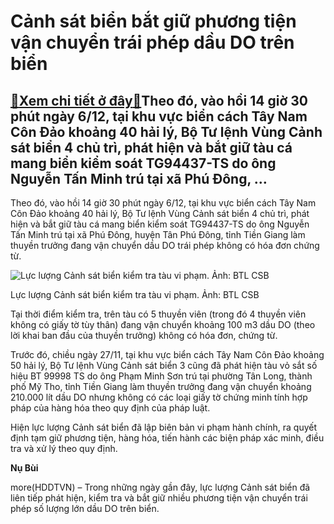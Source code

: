 Cảnh sát biển bắt giữ phương tiện vận chuyển trái phép dầu DO trên biển
=======================================================================

[:gift:Xem chi tiết ở đây:gift:](https://hddtvn.com/canh-sat-bien-bat-giu-phuong-tien-van-chuyen-trai-phep-dau-do-tren-bien/)Theo đó, vào hồi 14 giờ 30 phút ngày 6/12, tại khu vực biển cách Tây Nam Côn Đảo khoảng 40 hải lý, Bộ Tư lệnh Vùng Cảnh sát biển 4 chủ trì, phát hiện và bắt giữ tàu cá mang biển kiểm soát TG94437-TS do ông Nguyễn Tấn Minh trú tại xã Phú Đông, …
----------------------------------------------------------------------------------------------------------------------------------------------------------------------------------------------------------------------------------------------------


Theo đó, vào hồi 14 giờ 30 phút ngày 6/12, tại khu vực biển cách Tây Nam Côn Đảo khoảng 40 hải lý, Bộ Tư lệnh Vùng Cảnh sát biển 4 chủ trì, phát hiện và bắt giữ tàu cá mang biển kiểm soát TG94437-TS do ông Nguyễn Tấn Minh trú tại xã Phú Đông, huyện Tân Phú Đông, tỉnh Tiền Giang làm thuyền trưởng đang vận chuyển dầu DO trái phép không có hóa đơn chứng từ.





![Lực lượng Cảnh sát biển kiểm tra tàu vi phạm. Ảnh: BTL CSB](https://hddtvn.com/wp-content/uploads/2021/01/4205_07.12.2020-TY-cong-tac-tiYn-hanh-kiYm-tra-hang-hoa.jpg "Lực lượng Cảnh sát biển kiểm tra tàu vi phạm. Ảnh: BTL CSB")


Lực lượng Cảnh sát biển kiểm tra tàu vi phạm. Ảnh: BTL CSB



Tại thời điểm kiểm tra, trên tàu có 5 thuyền viên (trong đó 4 thuyền viên không có giấy tờ tùy thân) đang vận chuyển khoảng 100 m3 dầu DO (theo lời khai ban đầu của thuyền trưởng) không có hóa đơn, chứng từ.


Trước đó, chiều ngày 27/11, tại khu vực biển cách Tây Nam Côn Đảo khoảng 50 hải lý, Bộ Tư lệnh Vùng Cảnh sát biển 3 cũng đã phát hiện tàu vỏ sắt số hiệu BT 99998 TS do ông Phạm Minh Sơn trú tại phường Tân Long, thành phố Mỹ Tho, tỉnh Tiền Giang làm thuyền trưởng đang vận chuyển khoảng 210.000 lít dầu DO nhưng không có các loại giấy tờ chứng minh tính hợp pháp của hàng hóa theo quy định của pháp luật.


Hiện lực lượng Cảnh sát biển đã lập biên bản vi phạm hành chính, ra quyết định tạm giữ phương tiện, hàng hóa, tiến hành các biện pháp xác minh, điều tra và xử lý theo quy định.




**Nụ Bùi**



more(HDDTVN) – Trong những ngày gần đây, lực lượng Cảnh sát biển đã liên tiếp phát hiện, kiểm tra và bắt giữ nhiều phương tiện vận chuyển trái phép số lượng lớn dầu DO trên biển.

